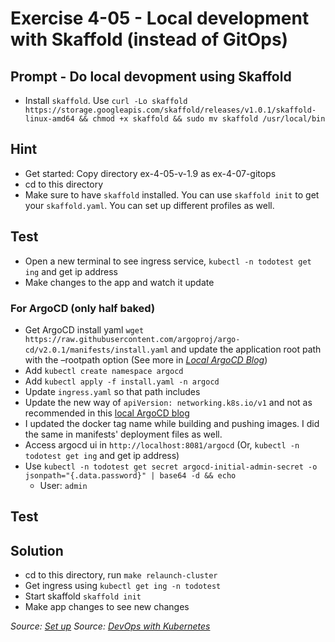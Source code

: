 # Exercise 4-05 - Local development with Skaffold (instead of GitOps)

## Prompt - Do local devopment using Skaffold
-  Install `skaffold`. Use `curl -Lo skaffold https://storage.googleapis.com/skaffold/releases/v1.0.1/skaffold-linux-amd64 && chmod +x skaffold && sudo mv skaffold /usr/local/bin`

## Hint
- Get started: Copy directory ex-4-05-v-1.9 as ex-4-07-gitops
- cd to this directory
- Make sure to have `skaffold` installed. You can use `skaffold init` to get your `skaffold.yaml`. You can set up different profiles as well.

## Test
- Open a new terminal to see ingress service, `kubectl -n todotest get ing` and get ip address
- Make changes to the app and watch it update

### For ArgoCD (only half baked)
- Get ArgoCD install yaml `wget https://raw.githubusercontent.com/argoproj/argo-cd/v2.0.1/manifests/install.yaml` and update the application root path with the –rootpath option (See more in <i>[Local ArgoCD Blog](https://www.techmanyu.com/setup-a-gitops-deployment-model-on-your-local-development-environment-with-k3s-k3d-and-argocd-4be0f4f30820)</i>)
- Add `kubectl create namespace argocd`
- Add `kubectl apply -f install.yaml -n argocd`
- Update `ingress.yaml` so that path includes
- Update the new way of `apiVersion: networking.k8s.io/v1` and not as recommended in this [local ArgoCD blog](https://www.techmanyu.com/setup-a-gitops-deployment-model-on-your-local-development-environment-with-k3s-k3d-and-argocd-4be0f4f30820)
- I updated the docker tag name while building and pushing images. I did the same in manifests' deployment files as well.
- Access argocd ui in `http://localhost:8081/argocd` (Or, `kubectl -n todotest get ing` and get ip address)
- Use `kubectl -n todotest get secret argocd-initial-admin-secret -o jsonpath="{.data.password}" | base64 -d && echo`
    - User: `admin`

## Test

## Solution
- cd to this directory, run `make relaunch-cluster`
- Get ingress using `kubectl get ing -n todotest`
- Start skaffold `skaffold init`
- Make app changes to see new changes

<i>Source: [Set up](https://skaffold.dev/docs/quickstart/)</i>
<i>Source: [DevOps with Kubernetes](https://devopswithkubernetes.com/part-4/3-gitops)</i>